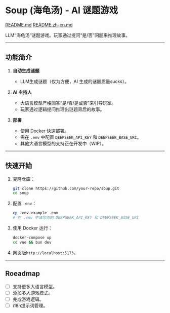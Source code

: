 # Soup (海龟汤) - AI 谜题游戏

[README.md](./README.md) [README.zh-cn.md](./README.zh-cn.md)

LLM“海龟汤”谜题游戏。玩家通过提问“是/否”问题来推理故事。

---

## 功能简介

1. **自动生成谜题**  
   - LLM生成谜题（仅为方便，AI 生成的谜题质量sucks）。  

2. **AI 主持人**  
   - 大语言模型严格回答“是/否/是或否”来引导玩家。  
   - 玩家通过逻辑提问推理出谜题背后的故事。  

3. **部署**  
   - 使用 Docker 快速部署。  
   - 需在 `.env` 中配置 `DEEPSEEK_API_KEY` 和 `DEEPSEEK_BASE_URI`。  
   - 其他大语言模型的支持正在开发中（WIP）。  

---

## 快速开始

1. 克隆仓库：  
   ```bash
   git clone https://github.com/your-repo/soup.git
   cd soup
   ```

2. 配置 `.env`：  
   ```bash
   cp .env.example .env
   # 在 .env 中填写你的 DEEPSEEK_API_KEY 和 DEEPSEEK_BASE_URI
   ```

3. 使用 Docker 运行：  
   ```bash
   docker-compose up
   cd vue && bun dev
   ```

4. 网页版`http://localhost:5173`。  

---

## Roeadmap

- [ ] 支持更多大语言模型。  
- [ ] 添加多人游戏模式。  
- [ ] 完成游戏逻辑。  
- [ ] i18n提示词管理。
